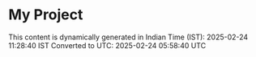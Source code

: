 # My Project

This content is dynamically generated in Indian Time (IST): 2025-02-24 11:28:40 IST
Converted to UTC: 2025-02-24 05:58:40 UTC
